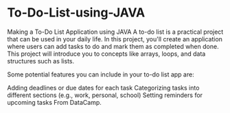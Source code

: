 # To-Do-List-using-JAVA
Making a  To-Do List Application using JAVA
A to-do list is a practical project that can be used in your daily life. In this project, you'll create an application where users can add tasks to do and mark them as completed when done. This project will introduce you to concepts like arrays, loops, and data structures such as lists.

Some potential features you can include in your to-do list app are:

Adding deadlines or due dates for each task
Categorizing tasks into different sections (e.g., work, personal, school)
Setting reminders for upcoming tasks
From DataCamp.
